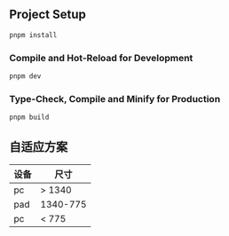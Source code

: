 
## Project Setup

```sh
pnpm install
```

### Compile and Hot-Reload for Development

```sh
pnpm dev
```

### Type-Check, Compile and Minify for Production

```sh
pnpm build
```


## 自适应方案
| 设备   | 尺寸       |
|------|----------| 
| pc   | \> 1340  | 
| pad  | 1340-775 | 
| pc   | < 775    | 
